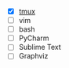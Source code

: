 - [x] [tmux](https://github.com/cdpath/cheatsheets/blob/master/tmux.md)
- [ ] vim
- [ ] bash
- [ ] PyCharm
- [ ] Sublime Text
- [ ] Graphviz
